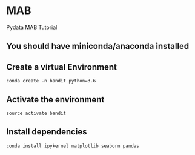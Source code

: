 # MAB
Pydata MAB Tutorial

## You should have miniconda/anaconda installed


## Create a virtual Environment

```conda create -n bandit python=3.6```


## Activate the environment

```source activate bandit```


## Install dependencies

```conda install ipykernel matplotlib seaborn pandas```

